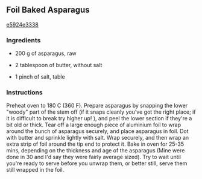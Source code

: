 ## Foil Baked Asparagus

[e5924e3338](http://www.food.com/recipe/foil-baked-asparagus-115068)

### Ingredients

 - 200 g of asparagus, raw

 - 2 tablespoon of butter, without salt

 - 1 pinch of salt, table

### Instructions

Preheat oven to 180 C (360 F). Prepare asparagus by snapping the lower "woody" part of the stem off (if it snaps cleanly you've got the right place; if it is difficult to break try higher up! ), and peel the lower section if they're a bit old or thick. Tear off a large enough piece of aluminium foil to wrap around the bunch of asparagus securely, and place asparagus in foil. Dot with butter and sprinkle lightly with salt. Wrap securely, and then wrap an extra strip of foil around the tip end to protect it. Bake in oven for 25-35 mins, depending on the thickness and age of the asparagus (Mine were done in 30 and I'd say they were fairly average sized). Try to wait until you're ready to serve before you unwrap them, or better still, serve them still wrapped in the foil.